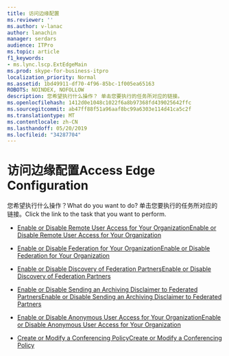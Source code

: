 ```yaml
---
title: 访问边缘配置
ms.reviewer: ''
ms.author: v-lanac
author: lanachin
manager: serdars
audience: ITPro
ms.topic: article
f1_keywords:
- ms.lync.lscp.ExtEdgeMain
ms.prod: skype-for-business-itpro
localization_priority: Normal
ms.assetid: 1bd49911-df70-4f96-85bc-1f005ea65163
ROBOTS: NOINDEX, NOFOLLOW
description: 您希望执行什么操作？ 单击您要执行的任务所对应的链接。
ms.openlocfilehash: 1412d0e1048c1022f6a8b97368fd439025642ffc
ms.sourcegitcommit: ab47ff88f51a96aaf8bc99a6303e114d41ca5c2f
ms.translationtype: MT
ms.contentlocale: zh-CN
ms.lasthandoff: 05/20/2019
ms.locfileid: "34287704"
---
```

# <a name="access-edge-configuration"></a><span data-ttu-id="d8639-104">访问边缘配置</span><span class="sxs-lookup"><span data-stu-id="d8639-104">Access Edge Configuration</span></span>

<span data-ttu-id="d8639-105">您希望执行什么操作？</span><span class="sxs-lookup"><span data-stu-id="d8639-105">What do you want to do?</span></span> <span data-ttu-id="d8639-106">单击您要执行的任务所对应的链接。</span><span class="sxs-lookup"><span data-stu-id="d8639-106">Click the link to the task that you want to perform.</span></span>

- [<span data-ttu-id="d8639-107">Enable or Disable Remote User Access for Your Organization</span><span class="sxs-lookup"><span data-stu-id="d8639-107">Enable or Disable Remote User Access for Your Organization</span></span>](https://technet.microsoft.com/library/8ec58f4b-9f6d-47b4-a187-d18a83fe4577.aspx)

- [<span data-ttu-id="d8639-108">Enable or Disable Federation for Your Organization</span><span class="sxs-lookup"><span data-stu-id="d8639-108">Enable or Disable Federation for Your Organization</span></span>](https://technet.microsoft.com/library/090aea0f-ef0b-49da-9c80-02d9279f2fa6.aspx)

- [<span data-ttu-id="d8639-109">Enable or Disable Discovery of Federation Partners</span><span class="sxs-lookup"><span data-stu-id="d8639-109">Enable or Disable Discovery of Federation Partners</span></span>](https://technet.microsoft.com/library/91fd036b-b1af-47cf-b1cf-0aa0a783c2aa.aspx)

- [<span data-ttu-id="d8639-110">Enable or Disable Sending an Archiving Disclaimer to Federated Partners</span><span class="sxs-lookup"><span data-stu-id="d8639-110">Enable or Disable Sending an Archiving Disclaimer to Federated Partners</span></span>](https://technet.microsoft.com/library/c8e9a2fa-9dc1-4e4d-919f-56ece8004864.aspx)

- [<span data-ttu-id="d8639-111">Enable or Disable Anonymous User Access for Your Organization</span><span class="sxs-lookup"><span data-stu-id="d8639-111">Enable or Disable Anonymous User Access for Your Organization</span></span>](https://technet.microsoft.com/library/090aea0f-ef0b-49da-9c80-02d9279f2fa6.aspx)

- [<span data-ttu-id="d8639-112">Create or Modify a Conferencing Policy</span><span class="sxs-lookup"><span data-stu-id="d8639-112">Create or Modify a Conferencing Policy</span></span>](https://technet.microsoft.com/library/e2974030-2c0a-4634-91e8-93f4e2d674d9.aspx)


